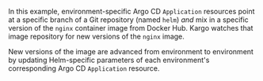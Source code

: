 In this example, environment-specific Argo CD `Application` resources point at a
specific branch of a Git repository (named `helm`) _and_ mix in a specific
version of the `nginx` container image from Docker Hub. Kargo watches that image
repository for new versions of the `nginx` image.

New versions of the image are advanced from environment to environment by
updating Helm-specific parameters of each environment's corresponding Argo CD
`Application` resource.
